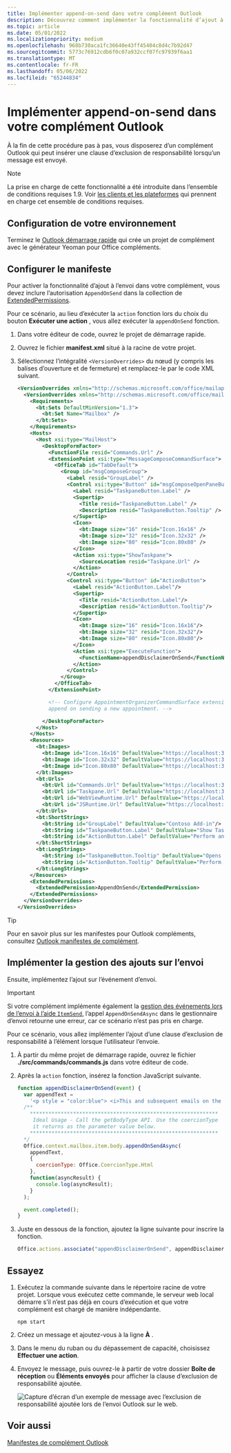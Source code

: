```yaml
---
title: Implémenter append-on-send dans votre complément Outlook
description: Découvrez comment implémenter la fonctionnalité d’ajout à l’envoi dans votre complément Outlook.
ms.topic: article
ms.date: 05/01/2022
ms.localizationpriority: medium
ms.openlocfilehash: 968b730aca1fc36640e43ff45404c8d4c7b92d47
ms.sourcegitcommit: 5773c76912cdb6f0c07a932ccf07fc97939f6aa1
ms.translationtype: MT
ms.contentlocale: fr-FR
ms.lasthandoff: 05/06/2022
ms.locfileid: "65244834"
---
```

# <a name="implement-append-on-send-in-your-outlook-add-in"></a>Implémenter append-on-send dans votre complément Outlook

À la fin de cette procédure pas à pas, vous disposerez d’un complément Outlook qui peut insérer une clause d’exclusion de responsabilité lorsqu’un message est envoyé.

> [!NOTE]
> La prise en charge de cette fonctionnalité a été introduite dans l’ensemble de conditions requises 1.9. Voir [les clients et les plateformes](/javascript/api/requirement-sets/outlook/outlook-api-requirement-sets#requirement-sets-supported-by-exchange-servers-and-outlook-clients) qui prennent en charge cet ensemble de conditions requises.

## <a name="set-up-your-environment"></a>Configuration de votre environnement

Terminez le [Outlook démarrage rapide](../quickstarts/outlook-quickstart.md?tabs=yeomangenerator) qui crée un projet de complément avec le générateur Yeoman pour Office compléments.

## <a name="configure-the-manifest"></a>Configurer le manifeste

Pour activer la fonctionnalité d’ajout à l’envoi dans votre complément, vous devez inclure l’autorisation `AppendOnSend` dans la collection de [ExtendedPermissions](/javascript/api/manifest/extendedpermissions).

Pour ce scénario, au lieu d’exécuter la `action` fonction lors du choix du bouton **Exécuter une action** , vous allez exécuter la `appendOnSend` fonction.

1. Dans votre éditeur de code, ouvrez le projet de démarrage rapide.

1. Ouvrez le fichier **manifest.xml** situé à la racine de votre projet.

1. Sélectionnez l’intégralité `<VersionOverrides>` du nœud (y compris les balises d’ouverture et de fermeture) et remplacez-le par le code XML suivant.

    ```XML
    <VersionOverrides xmlns="http://schemas.microsoft.com/office/mailappversionoverrides" xsi:type="VersionOverridesV1_0">
      <VersionOverrides xmlns="http://schemas.microsoft.com/office/mailappversionoverrides/1.1" xsi:type="VersionOverridesV1_1">
        <Requirements>
          <bt:Sets DefaultMinVersion="1.3">
            <bt:Set Name="Mailbox" />
          </bt:Sets>
        </Requirements>
        <Hosts>
          <Host xsi:type="MailHost">
            <DesktopFormFactor>
              <FunctionFile resid="Commands.Url" />
              <ExtensionPoint xsi:type="MessageComposeCommandSurface">
                <OfficeTab id="TabDefault">
                  <Group id="msgComposeGroup">
                    <Label resid="GroupLabel" />
                    <Control xsi:type="Button" id="msgComposeOpenPaneButton">
                      <Label resid="TaskpaneButton.Label" />
                      <Supertip>
                        <Title resid="TaskpaneButton.Label" />
                        <Description resid="TaskpaneButton.Tooltip" />
                      </Supertip>
                      <Icon>
                        <bt:Image size="16" resid="Icon.16x16" />
                        <bt:Image size="32" resid="Icon.32x32" />
                        <bt:Image size="80" resid="Icon.80x80" />
                      </Icon>
                      <Action xsi:type="ShowTaskpane">
                        <SourceLocation resid="Taskpane.Url" />
                      </Action>
                    </Control>
                    <Control xsi:type="Button" id="ActionButton">
                      <Label resid="ActionButton.Label"/>
                      <Supertip>
                        <Title resid="ActionButton.Label"/>
                        <Description resid="ActionButton.Tooltip"/>
                      </Supertip>
                      <Icon>
                        <bt:Image size="16" resid="Icon.16x16"/>
                        <bt:Image size="32" resid="Icon.32x32"/>
                        <bt:Image size="80" resid="Icon.80x80"/>
                      </Icon>
                      <Action xsi:type="ExecuteFunction">
                        <FunctionName>appendDisclaimerOnSend</FunctionName>
                      </Action>
                    </Control>
                  </Group>
                </OfficeTab>
              </ExtensionPoint>

              <!-- Configure AppointmentOrganizerCommandSurface extension point to support
              append on sending a new appointment. -->

            </DesktopFormFactor>
          </Host>
        </Hosts>
        <Resources>
          <bt:Images>
            <bt:Image id="Icon.16x16" DefaultValue="https://localhost:3000/assets/icon-16.png"/>
            <bt:Image id="Icon.32x32" DefaultValue="https://localhost:3000/assets/icon-32.png"/>
            <bt:Image id="Icon.80x80" DefaultValue="https://localhost:3000/assets/icon-80.png"/>
          </bt:Images>
          <bt:Urls>
            <bt:Url id="Commands.Url" DefaultValue="https://localhost:3000/commands.html" />
            <bt:Url id="Taskpane.Url" DefaultValue="https://localhost:3000/taskpane.html" />
            <bt:Url id="WebViewRuntime.Url" DefaultValue="https://localhost:3000/commands.html" />
            <bt:Url id="JSRuntime.Url" DefaultValue="https://localhost:3000/runtime.js" />
          </bt:Urls>
          <bt:ShortStrings>
            <bt:String id="GroupLabel" DefaultValue="Contoso Add-in"/>
            <bt:String id="TaskpaneButton.Label" DefaultValue="Show Taskpane"/>
            <bt:String id="ActionButton.Label" DefaultValue="Perform an action"/>
          </bt:ShortStrings>
          <bt:LongStrings>
            <bt:String id="TaskpaneButton.Tooltip" DefaultValue="Opens a pane displaying all available properties."/>
            <bt:String id="ActionButton.Tooltip" DefaultValue="Perform an action when clicked."/>
          </bt:LongStrings>
        </Resources>
        <ExtendedPermissions>
          <ExtendedPermission>AppendOnSend</ExtendedPermission>
        </ExtendedPermissions>
      </VersionOverrides>
    </VersionOverrides>
    ```

> [!TIP]
> Pour en savoir plus sur les manifestes pour Outlook compléments, consultez [Outlook manifestes de complément](manifests.md).

## <a name="implement-append-on-send-handling"></a>Implémenter la gestion des ajouts sur l’envoi

Ensuite, implémentez l’ajout sur l’événement d’envoi.

> [!IMPORTANT]
> Si votre complément implémente également la [gestion des événements lors de l’envoi à l’aide `ItemSend`](outlook-on-send-addins.md), l’appel `AppendOnSendAsync` dans le gestionnaire d’envoi retourne une erreur, car ce scénario n’est pas pris en charge.

Pour ce scénario, vous allez implémenter l’ajout d’une clause d’exclusion de responsabilité à l’élément lorsque l’utilisateur l’envoie.

1. À partir du même projet de démarrage rapide, ouvrez le fichier **./src/commands/commands.js** dans votre éditeur de code.

1. Après la `action` fonction, insérez la fonction JavaScript suivante.

    ```js
    function appendDisclaimerOnSend(event) {
      var appendText =
        '<p style = "color:blue"> <i>This and subsequent emails on the same topic are for discussion and information purposes only. Only those matters set out in a fully executed agreement are legally binding. This email may contain confidential information and should not be shared with any third party without the prior written agreement of Contoso. If you are not the intended recipient, take no action and contact the sender immediately.<br><br>Contoso Limited (company number 01624297) is a company registered in England and Wales whose registered office is at Contoso Campus, Thames Valley Park, Reading RG6 1WG</i></p>';  
      /**
        *************************************************************
         Ideal Usage - Call the getBodyType API. Use the coercionType
         it returns as the parameter value below.
        *************************************************************
      */
      Office.context.mailbox.item.body.appendOnSendAsync(
        appendText,
        {
          coercionType: Office.CoercionType.Html
        },
        function(asyncResult) {
          console.log(asyncResult);
        }
      );

      event.completed();
    }
    ```
    
1. Juste en dessous de la fonction, ajoutez la ligne suivante pour inscrire la fonction.

    ```js
    Office.actions.associate("appendDisclaimerOnSend", appendDisclaimerOnSend);
    ```

## <a name="try-it-out"></a>Essayez

1. Exécutez la commande suivante dans le répertoire racine de votre projet. Lorsque vous exécutez cette commande, le serveur web local démarre s’il n’est pas déjà en cours d’exécution et que votre complément est chargé de manière indépendante. 

    ```command&nbsp;line
    npm start
    ```

1. Créez un message et ajoutez-vous à la ligne **À** .

1. Dans le menu du ruban ou du dépassement de capacité, choisissez **Effectuer une action**.

1. Envoyez le message, puis ouvrez-le à partir de votre dossier **Boîte de réception** ou **Éléments envoyés** pour afficher la clause d’exclusion de responsabilité ajoutée.

    ![Capture d’écran d’un exemple de message avec l’exclusion de responsabilité ajoutée lors de l’envoi Outlook sur le web.](../images/outlook-web-append-disclaimer.png)

## <a name="see-also"></a>Voir aussi

[Manifestes de complément Outlook](manifests.md)
